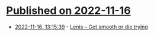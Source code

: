 # [Published on 2022-11-16](index.md)

* [2022-11-16, 13:15:39](https://news.ycombinator.com/item?id=33622411) - [Lenis – Get smooth or die trying](https://lenis.studiofreight.com/)
